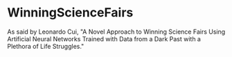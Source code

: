 # WinningScienceFairs
As said by Leonardo Cui, "A Novel Approach to Winning Science Fairs Using Artificial Neural Networks Trained with Data from a Dark Past with a Plethora of Life Struggles."

